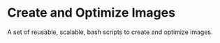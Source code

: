 # Create and Optimize Images

A set of reusable, scalable, bash scripts to create and optimize images.
